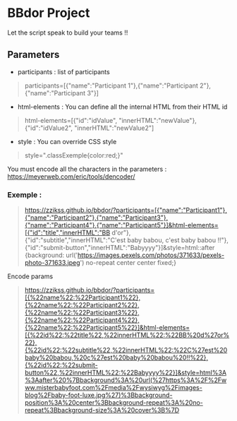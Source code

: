 # BBdor Project

Let the script speak to build your teams !!

## Parameters

- participants : list of participants
> participants=[{"name":"Participant 1"},{"name":"Participant 2"},{"name":"Participant 3"}]
- html-elements : You can define all the internal HTML from their HTML id
> html-elements=[{"id":"idValue", "innerHTML":"newValue"},{"id":"idValue2", "innerHTML":"newValue2"]
- style : You can override CSS style
> style=".classExemple{color:red;}"



You must encode all the characters in the parameters : https://meyerweb.com/eric/tools/dencoder/


### Exemple :
> https://zzikss.github.io/bbdor/?participants=[{"name":"Participant1"},{"name":"Participant2"},{"name":"Participant3"},{"name":"Participant4"},{"name":"Participant5"}]&html-elements=[{"id":"title","innerHTML":"BB d'or"},{"id":"subtitle","innerHTML":"C'est baby babou, c'est baby babou !!"},{"id":"submit-button","innerHTML":"Babyyyy"}]&style=html::after {background: url('https://images.pexels.com/photos/371633/pexels-photo-371633.jpeg') no-repeat center center fixed;}

Encode params
> https://zzikss.github.io/bbdor/?participants=[{%22name%22:%22Participant1%22},{%22name%22:%22Participant2%22},{%22name%22:%22Participant3%22},{%22name%22:%22Participant4%22},{%22name%22:%22Participant5%22}]&html-elements=[{%22id%22:%22title%22,%22innerHTML%22:%22BB%20d%27or%22},{%22id%22:%22subtitle%22,%22innerHTML%22:%22C%27est%20baby%20babou,%20c%27est%20baby%20babou%20!!%22},{%22id%22:%22submit-button%22,%22innerHTML%22:%22Babyyyy%22}]&style=html%3A%3Aafter%20%7Bbackground%3A%20url(%27https%3A%2F%2Fwww.misterbabyfoot.com%2Fmedia%2Fwysiwyg%2Fimages-blog%2Fbaby-foot-luxe.jpg%27)%3Bbackground-position%3A%20center%3Bbackground-repeat%3A%20no-repeat%3Bbackground-size%3A%20cover%3B%7D
